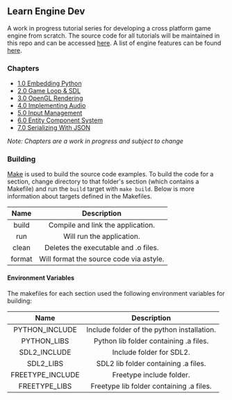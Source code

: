 ## Learn Engine Dev

A work in progress tutorial series for developing a cross platform game engine from scratch.  The source code for all tutorials will be maintained in this repo and can be accessed [here](https://chukobyte.github.io/learn-engine-dev/).  A list of engine features can be found [here](https://chukobyte.github.io/learn-engine-dev/#features).

### Chapters

- [1.0 Embedding Python](https://chukobyte.github.io/learn-engine-dev/foundation/embedding_python/hello_python/)
- [2.0 Game Loop & SDL](https://chukobyte.github.io/learn-engine-dev/foundation/game_loop_and_sdl/game_loop_introduction/)
- [3.0 OpenGL Rendering](https://chukobyte.github.io/learn-engine-dev/foundation/opengl_rendering/asset_management/)
- [4.0 Implementing Audio](https://chukobyte.github.io/learn-engine-dev/foundation/implementing_audio/using_sdl_mixer/)
- [5.0 Input Management](https://chukobyte.github.io/learn-engine-dev/foundation/input_management/input_events/)
- [6.0 Entity Component System](https://chukobyte.github.io/learn-engine-dev/foundation/entity_component_system/building_an_ecs/)
- [7.0 Serializing With JSON](https://chukobyte.github.io/learn-engine-dev/foundation/serializing_with_json/creating_scene_json_files/)

*Note: Chapters are a work in progress and subject to change*

### Building

[Make](https://www.gnu.org/software/make/) is used to build the source code examples.  To build the code for a section, change directory to that folder's section (which contains a Makefile) and run the `build` target with `make build`.  Below is more information about targets defined in the Makefiles.

| Name   | Description                                  |
|:------:|:--------------------------------------------:|
| build  | Compile and link the application.            |
| run    | Will run the application.                    |
| clean  | Deletes the executable and .o files.         |
| format | Will format the source code via astyle.      |

#### Environment Variables

The makefiles for each section used the following environment variables for building:

| Name             | Description                                |
|:----------------:|:------------------------------------------:|
| PYTHON_INCLUDE   | Include folder of the python installation. |
| PYTHON_LIBS      | Python lib folder containing .a files.     |
| SDL2_INCLUDE     | Include folder for SDL2.                   |
| SDL2_LIBS        | SDL2 lib folder containing .a files.       |
| FREETYPE_INCLUDE | Freetype include folder.                   |
| FREETYPE_LIBS    | Freetype lib folder containing .a files.   |
